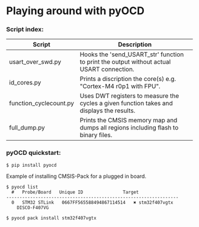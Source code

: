 # Playing around with pyOCD

### Script index:

| Script        	  | Description                                                                          	|
|-------------------|------------------------------------------------------------------------------------------|
| usart_over_swd.py | Hooks the 'send_USART_str' function to print the output without actual USART connection.  |
| id_cores.py       | Prints a discription the core(s) e.g. "Cortex-M4 r0p1 with FPU".|
| function_cyclecount.py | Uses DWT registers to measure the cycles a given function takes and displays the results. |
| full_dump.py | Prints the CMSIS memory map and dumps all regions including flash to binary files.|

### pyOCD quickstart:
```
$ pip install pyocd
```
Example of installing CMSIS-Pack for a plugged in board.
```
$ pyocd list
  #   Probe/Board	Unique ID              	Target      	 
-----------------------------------------------------------------
  0   STM32 STLink   0667FF565588494867114514   ✖︎ stm32f407vgtx  
  	DISCO-F407VG
 	 
$ pyocd pack install stm32f407vgtx
```
